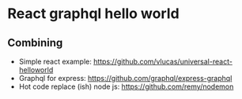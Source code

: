 # React graphql hello world

## Combining

- Simple react example: https://github.com/vlucas/universal-react-helloworld
- Graphql for express: https://github.com/graphql/express-graphql
- Hot code replace (ish) node js: https://github.com/remy/nodemon
